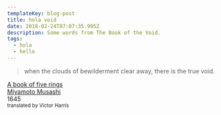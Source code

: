 ```yaml
---
templateKey: blog-post
title: hola void
date: 2018-02-24T07:07:35.995Z
description: Some words from The Book of the Void.
tags:
  - hola
  - hello
---
```


> when the clouds of bewilderment clear away, there is the true void.

[A book of five rings](https://www.worldcat.org/title/book-of-five-rings/oclc/10109809)
<br />
[Miyamoto Musashi](https://en.wikipedia.org/wiki/Miyamoto_Musashi)
<br />
1645
<br />
<small>translated by Victor Harris</small>
